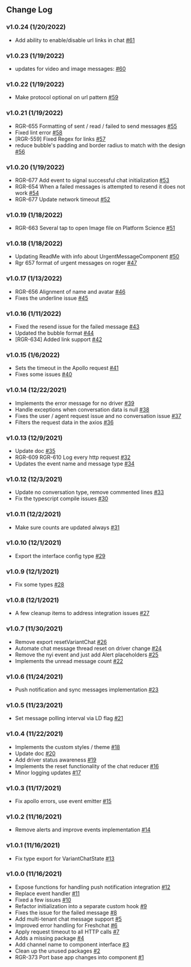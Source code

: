 ## Change Log

### v1.0.24 (1/20/2022)
- Add ability to enable/disable url links in chat [#61](https://github.com/variant-inc/react-native-variant-chat/pull/61) 

### v1.0.23 (1/19/2022)
- updates for video and image messages: [#60](https://github.com/variant-inc/react-native-variant-chat/pull/60) 

### v1.0.22 (1/19/2022)
- Make protocol optional on url pattern [#59](https://github.com/variant-inc/react-native-variant-chat/pull/59) 

### v1.0.21 (1/19/2022)
- RGR-655 Formatting of sent / read / failed to send messages [#55](https://github.com/variant-inc/react-native-variant-chat/pull/55) 
- Fixed lint error [#58](https://github.com/variant-inc/react-native-variant-chat/pull/58) 
- [RGR-559] Fixed Regex for links [#57](https://github.com/variant-inc/react-native-variant-chat/pull/57) 
- reduce bubble's padding and border radius to match with the design [#56](https://github.com/variant-inc/react-native-variant-chat/pull/56) 

### v1.0.20 (1/19/2022)
- RGR-677 Add event to signal successful chat initialization [#53](https://github.com/variant-inc/react-native-variant-chat/pull/53) 
- RGR-654 When a failed messages is attempted to resend it does not work [#54](https://github.com/variant-inc/react-native-variant-chat/pull/54) 
- RGR-677 Update network timeout [#52](https://github.com/variant-inc/react-native-variant-chat/pull/52) 

### v1.0.19 (1/18/2022)
- RGR-663 Several tap to open Image file on Platform Science  [#51](https://github.com/variant-inc/react-native-variant-chat/pull/51) 

### v1.0.18 (1/18/2022)
- Updating ReadMe with info about UrgentMessageComponent [#50](https://github.com/variant-inc/react-native-variant-chat/pull/50) 
- Rgr 657 format of urgent messages on roger [#47](https://github.com/variant-inc/react-native-variant-chat/pull/47) 

### v1.0.17 (1/13/2022)
- RGR-656 Alignment of name and avatar  [#46](https://github.com/variant-inc/react-native-variant-chat/pull/46) 
- Fixes the underline issue [#45](https://github.com/variant-inc/react-native-variant-chat/pull/45) 

### v1.0.16 (1/11/2022)
- Fixed the resend issue for the failed message [#43](https://github.com/variant-inc/react-native-variant-chat/pull/43) 
- Updated the bubble format [#44](https://github.com/variant-inc/react-native-variant-chat/pull/44) 
- [RGR-634] Added link support [#42](https://github.com/variant-inc/react-native-variant-chat/pull/42) 

### v1.0.15 (1/6/2022)
- Sets the timeout in the Apollo request [#41](https://github.com/variant-inc/react-native-variant-chat/pull/41) 
- Fixes some issues [#40](https://github.com/variant-inc/react-native-variant-chat/pull/40) 

### v1.0.14 (12/22/2021)
- Implements the error message for no driver [#39](https://github.com/variant-inc/react-native-variant-chat/pull/39) 
- Handle exceptions when conversation data is null [#38](https://github.com/variant-inc/react-native-variant-chat/pull/38) 
- Fixes the user / agent request issue and no conversation issue [#37](https://github.com/variant-inc/react-native-variant-chat/pull/37) 
- Filters the request data in the axios [#36](https://github.com/variant-inc/react-native-variant-chat/pull/36) 

### v1.0.13 (12/9/2021)
- Update doc [#35](https://github.com/variant-inc/react-native-variant-chat/pull/35) 
- RGR-609 RGR-610 Log every http request [#32](https://github.com/variant-inc/react-native-variant-chat/pull/32) 
- Updates the event name and message type [#34](https://github.com/variant-inc/react-native-variant-chat/pull/34) 

### v1.0.12 (12/3/2021)
- Update no conversation type, remove commented lines [#33](https://github.com/variant-inc/react-native-variant-chat/pull/33) 
- Fix the typescript compile issues [#30](https://github.com/variant-inc/react-native-variant-chat/pull/30) 

### v1.0.11 (12/2/2021)
- Make sure counts are updated always [#31](https://github.com/variant-inc/react-native-variant-chat/pull/31) 

### v1.0.10 (12/1/2021)
- Export the interface config type [#29](https://github.com/variant-inc/react-native-variant-chat/pull/29) 

### v1.0.9 (12/1/2021)
- Fix some types [#28](https://github.com/variant-inc/react-native-variant-chat/pull/28) 

### v1.0.8 (12/1/2021)
- A few cleanup items to address integration issues [#27](https://github.com/variant-inc/react-native-variant-chat/pull/27) 

### v1.0.7 (11/30/2021)
- Remove export resetVariantChat [#26](https://github.com/variant-inc/react-native-variant-chat/pull/26) 
- Automate chat message thread reset on driver change [#24](https://github.com/variant-inc/react-native-variant-chat/pull/24) 
- Remove the nyi event and just add Alert placeholders [#25](https://github.com/variant-inc/react-native-variant-chat/pull/25) 
- Implements the unread message count [#22](https://github.com/variant-inc/react-native-variant-chat/pull/22) 

### v1.0.6 (11/24/2021)
- Push notification and sync messages implementation [#23](https://github.com/variant-inc/react-native-variant-chat/pull/23) 

### v1.0.5 (11/23/2021)
- Set message polling interval via LD flag [#21](https://github.com/variant-inc/react-native-variant-chat/pull/21) 

### v1.0.4 (11/22/2021)
- Implements the custom styles / theme [#18](https://github.com/variant-inc/react-native-variant-chat/pull/18) 
- Update doc [#20](https://github.com/variant-inc/react-native-variant-chat/pull/20) 
- Add driver status awareness [#19](https://github.com/variant-inc/react-native-variant-chat/pull/19) 
- Implements the reset functionality of the chat reducer [#16](https://github.com/variant-inc/react-native-variant-chat/pull/16) 
- Minor logging updates [#17](https://github.com/variant-inc/react-native-variant-chat/pull/17) 

### v1.0.3 (11/17/2021)
- Fix apollo errors, use event emitter [#15](https://github.com/variant-inc/react-native-variant-chat/pull/15) 

### v1.0.2 (11/16/2021)
- Remove alerts and improve events implementation [#14](https://github.com/variant-inc/react-native-variant-chat/pull/14) 

### v1.0.1 (11/16/2021)
- Fix type export for VariantChatState [#13](https://github.com/variant-inc/react-native-variant-chat/pull/13) 

### v1.0.0 (11/16/2021)
- Expose functions for handling push notification integration [#12](https://github.com/variant-inc/react-native-variant-chat/pull/12) 
- Replace event handler [#11](https://github.com/variant-inc/react-native-variant-chat/pull/11) 
- Fixed a few issues [#10](https://github.com/variant-inc/react-native-variant-chat/pull/10) 
- Refactor initialization into a separate custom hook [#9](https://github.com/variant-inc/react-native-variant-chat/pull/9) 
- Fixes the issue for the failed message [#8](https://github.com/variant-inc/react-native-variant-chat/pull/8) 
- Add multi-tenant chat message support [#5](https://github.com/variant-inc/react-native-variant-chat/pull/5) 
- Improved error handling for Freshchat [#6](https://github.com/variant-inc/react-native-variant-chat/pull/6) 
- Apply request timeout to all HTTP calls [#7](https://github.com/variant-inc/react-native-variant-chat/pull/7) 
- Adds a missing package [#4](https://github.com/variant-inc/react-native-variant-chat/pull/4) 
- Add channel name to component interface [#3](https://github.com/variant-inc/react-native-variant-chat/pull/3) 
- Clean up the unused packages [#2](https://github.com/variant-inc/react-native-variant-chat/pull/2) 
- RGR-373 Port base app changes into component [#1](https://github.com/variant-inc/react-native-variant-chat/pull/1)